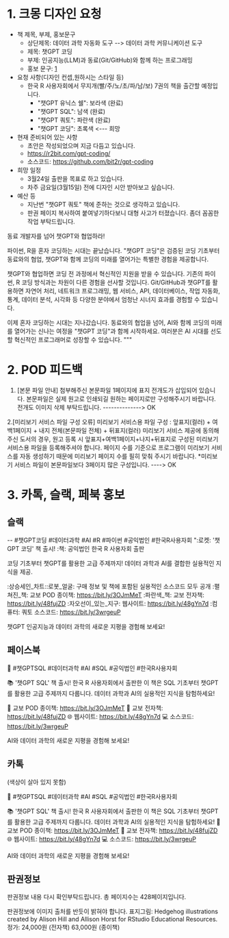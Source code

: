 # 1. 크몽 디자인 요청

- 책 제목, 부제, 홍보문구
  - 상단제목: 데이터 과학 자동화 도구 --> 데이터 과학 커뮤니케이션 도구
  - 제목: 챗GPT 코딩
  - 부제: 인공지능(LLM)과 동료(Git/GitHub)와 함께 하는 프로그래밍
  - 홍보 문구: [1]
- 요청 사항(디자인 컨셉,원하시는 스타일 등)
  - 한국 R 사용자회에서 무지개(빨/주/노/초/파/남/보) 7권의 책을 출간할 예정입니다. 
    - "챗GPT 유닉스 쉘": 보라색 (완료)
    - "챗GPT SQL": 남색 (완료)
    - "챗GPT 쿼토": 파란색 (완료)
    - "챗GPT 코딩": 초록색 <--- 희망
- 현재 준비되어 있는 사항
  - 초안은 작성되었으며 지금 다듬고 있습니다. 
  - https://r2bit.com/gpt-coding/
  - 소스코드: https://github.com/bit2r/gpt-coding
- 희망 일정
  - 3월24일 출판을 목표로 하고 있습니다.
  - 차주 금요일(3월15일) 전에 디자인 시안 받아보고 싶습니다.  
- 예산 등
  - 지난번 "챗GPT 쿼토" 책에 준하는 것으로 생각하고 있습니다.
  - 판권 페이지 복사하여 붙여넣기하다보니 대형 사고가 터졌습니다. 좀더 꼼꼼한 작업 부탁드립니다.

[1]: """
동료 개발자를 넘어 챗GPT와 협업하라!

파이썬, R을 혼자 코딩하는 시대는 끝났습니다. 
"챗GPT 코딩"은 검증된 코딩 기초부터 동료와의 협업, 챗GPT와 함께 코딩의 미래를 열어가는 특별한 경험을 제공합니다.

챗GPT와 협업하면 코딩 전 과정에서 혁신적인 지원을 받을 수 있습니다. 
기존의 파이썬, R 코딩 방식과는 차원이 다른 경험을 선사할 것입니다. 
Git/GitHub과 챗GPT를 활용하면 자연어 처리, 네트워크 프로그래밍, 웹 서비스, API, 데이터베이스, 작업 자동화, 통계, 데이터 분석, 시각화 등 다양한 분야에서 엄청난 시너지 효과를 경험할 수 있습니다.

이제 혼자 코딩하는 시대는 지나갔습니다. 동료와의 협업을 넘어, AI와 함께 코딩의 미래를 열어가는 신나는 여정을 "챗GPT 코딩"과 함께 시작하세요. 
여러분은 AI 시대를 선도할 혁신적인 프로그래머로 성장할 수 있습니다.
"""

# 2. POD 피드백

1. [본문 파일 안내]
첨부해주신 본문파일 1페이지에 표지 전개도가 삽입되어 있습니다.
본문파일은 실제 원고로 인쇄되길 원하는 페이지로만 구성해주시기 바랍니다.
전개도 이미지 삭제 부탁드립니다. --------------> OK

2.[미리보기 서비스 파일 구성 오류]
미리보기 서비스용 파일 구성
: 앞표지(컬러) + 여백1페이지 + 내지 전체(본문파일 전체) + 뒤표지(컬러)
미리보기 서비스 제공에 동의해주신 도서의 경우,
원고 등록 시 앞표지+여백1페이지+나지+뒤표지로 구성된 미리보기 서비스용 파일을 등록해주셔야 합니다.
페이지 수를 기준으로 프로그램이 미리보기 서비스를 자동 생성하기 때문에 미리보기 페이지 수를 필히 맞춰
주시기 바랍니다.
*미리보기 서비스 파일이 본문파일보다 3페이지 많은 구성입니다.
----> OK




# 3. 카톡, 슬랙, 페북 홍보

## 슬랙

-- #챗GPT코딩 #데이터과학 #AI #R #파이썬 #공익법인 #한국R사용자회
":로켓: '챗GPT 코딩' 책 출시!
:책: 공익법인 한국 R 사용자회 출판

코딩 기초부터 챗GPT를 활용한 고급 주제까지! 데이터 과학과 AI를 결합한 실용적인 지식을 제공.

:상승세인_차트::로봇_얼굴: 구매 정보 및 책에 포함된 실용적인 소스코드 모두 공개
:펼쳐진_책: 교보 POD 종이책: https://bit.ly/3OJmMeT
:파란색_책: 교보 전자책: https://bit.ly/48fujZD
:자오선이_있는_지구: 웹사이트: https://bit.ly/48gYn7d
:컴퓨터: 쿼토 소스코드: https://bit.ly/3wrgeuP

챗GPT 인공지능과 데이터 과학의 새로운 지평을 경험해 보세요!

## 페이스북

🚀 #챗GPTSQL #데이터과학 #AI #SQL #공익법인 #한국R사용자회

📚 '챗GPT SQL' 책 출시! 한국 R 사용자회에서 출판한 이 책은 SQL 기초부터 챗GPT를 활용한 고급 주제까지 다룹니다. 데이터 과학과 AI의 실용적인 지식을 탐험하세요!

📘 교보 POD 종이책: https://bit.ly/3OJmMeT
📗 교보 전자책: https://bit.ly/48fujZD
🌐 웹사이트: https://bit.ly/48gYn7d
💻 소스코드: https://bit.ly/3wrgeuP

AI와 데이터 과학의 새로운 지평을 경험해 보세요!

## 카톡

(색상이 살아 있지 못함)

🚀 #챗GPTSQL #데이터과학 #AI #SQL #공익법인 #한국R사용자회

📚 '챗GPT SQL' 책 출시! 한국 R 사용자회에서 출판한 이 책은 SQL 기초부터 챗GPT를 활용한 고급 주제까지 다룹니다. 데이터 과학과 AI의 실용적인 지식을 탐험하세요!
📘 교보 POD 종이책: https://bit.ly/3OJmMeT
📗 교보 전자책: https://bit.ly/48fujZD
🌐 웹사이트: https://bit.ly/48gYn7d
💻 소스코드: https://bit.ly/3wrgeuP

AI와 데이터 과학의 새로운 지평을 경험해 보세요!

## 판권정보

판권정보 내용 다시 확인부탁드립니다.
총 페이지수는 428페이지입니다. 

판권정보에 이미지 출처를 반듯이 밝혀야 합니다. 
표지그림: Hedgehog illustrations created by Alison Hill and Allison Horst for RStudio Educational Resources.
정가: 24,000원 (전자책) 63,000원 (종이책)

